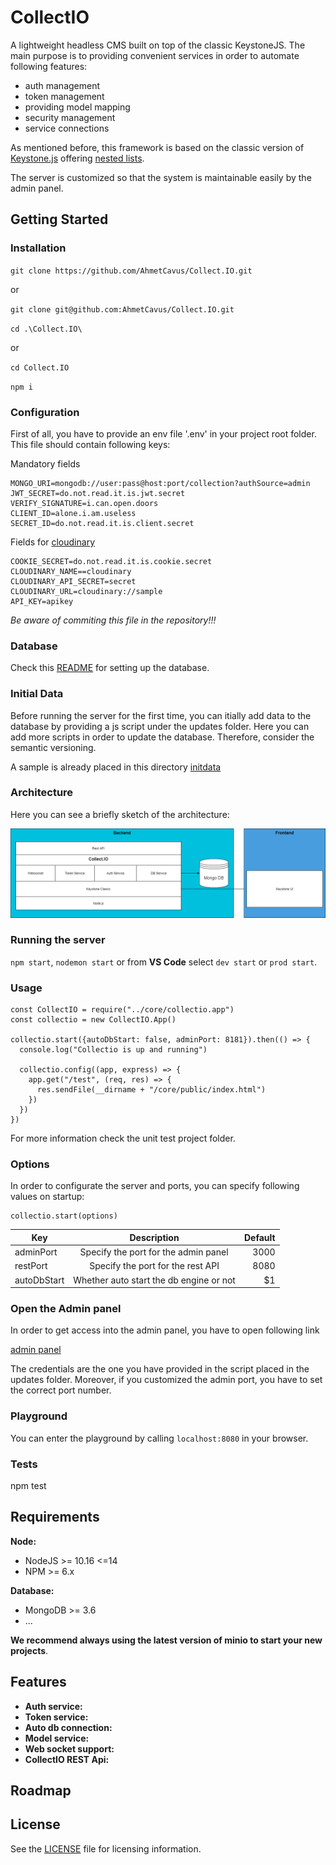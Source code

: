 # CollectIO

A lightweight headless CMS built on top of the classic KeystoneJS.
The main purpose is to providing convenient services in order to
automate following features:

- auth management
- token management
- providing model mapping
- security management
- service connections

As mentioned before, this framework is based on the classic version of [Keystone.js](https://v4.keystonejs.com/) offering
[nested lists](https://www.npmjs.com/package/keystone-nestedlist).

The server is customized so that the system is maintainable easily by the admin panel.

## Getting Started

### Installation

`git clone https://github.com/AhmetCavus/Collect.IO.git`

or

`git clone git@github.com:AhmetCavus/Collect.IO.git`

`cd .\Collect.IO\`

or

`cd Collect.IO`

`npm i`

### Configuration

First of all, you have to provide an env file '.env' in your project root folder.
This file should contain following keys:

Mandatory fields

```
MONGO_URI=mongodb://user:pass@host:port/collection?authSource=admin
JWT_SECRET=do.not.read.it.is.jwt.secret
VERIFY_SIGNATURE=i.can.open.doors
CLIENT_ID=alone.i.am.useless
SECRET_ID=do.not.read.it.is.client.secret
```

Fields for [cloudinary](https://cloudinary.com/)

```
COOKIE_SECRET=do.not.read.it.is.cookie.secret
CLOUDINARY_NAME==cloudinary
CLOUDINARY_API_SECRET=secret
CLOUDINARY_URL=cloudinary://sample
API_KEY=apikey
```

_Be aware of commiting this file in the repository!!!_

### Database

Check this [README](./db/mongodb/README.md) for setting up the database.

### Initial Data

Before running the server for the first time, you can itially add data to the database
by providing a js script under the updates folder. Here you can add more scripts in order
to update the database. Therefore, consider the semantic versioning.

A sample is already placed in this directory [initdata](./updates/1.0.0-initdata.js)

### Architecture

Here you can see a briefly sketch of the architecture:

<img src="./public/images/collect.io.architecture.png">

### Running the server

`npm start`, `nodemon start` or from **VS Code** select `dev start` or `prod start`.

### Usage

```nodejs
const CollectIO = require("../core/collectio.app")
const collectio = new CollectIO.App()

collectio.start({autoDbStart: false, adminPort: 8181}).then(() => {
  console.log("Collectio is up and running")

  collectio.config((app, express) => {
    app.get("/test", (req, res) => {
      res.sendFile(__dirname + "/core/public/index.html")
    })
  })
})
```

For more information check the unit test project folder.

### Options

In order to configurate the server and ports, you can specify following values on startup:

```nodejs
collectio.start(options)
```

| Key         |               Description               | Default |
| ----------- | :-------------------------------------: | ------: |
| adminPort   |  Specify the port for the admin panel   |    3000 |
| restPort    |    Specify the port for the rest API    |    8080 |
| autoDbStart | Whether auto start the db engine or not |      $1 |

### Open the Admin panel

In order to get access into the admin panel, you have to open following link

[admin panel](http://localhost:7070/keystone/signin)

The credentials are the one you have provided in the script placed in the updates folder.
Moreover, if you customized the admin port, you have to set the correct port number.

### Playground

You can enter the playground by calling `localhost:8080` in your browser.

### Tests

npm test

## Requirements

**Node:**

- NodeJS >= 10.16 <=14
- NPM >= 6.x

**Database:**

- MongoDB >= 3.6
- ...

**We recommend always using the latest version of minio to start your new projects**.

## Features

- **Auth service:**
- **Token service:**
- **Auto db connection:**
- **Model service:**
- **Web socket support:**
- **CollectIO REST Api:**

## Roadmap

## License

See the [LICENSE](./LICENSE) file for licensing information.
